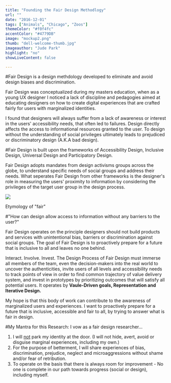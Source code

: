 ```yaml
---
title: "Founding the Fair Design Methodlogy"
url: ""
date: "2016-12-01"
tags: ["Animals", "Chicago", "Zoos"]
themeColor: "#f0f4fc"
accentColor: "#4779DB"
image: "mockup2.png"
thumb: "dell-welcome-thumb.jpg"
imageauthor: "Jude Park"
highlight: "no"
showLiveContent: false

---
```



#Fair Design is a design methdology developed to eliminate and avoid design biases and discrimination.

Fair Design was conceptualized during my masters education, when as a young UX designer I noticed a lack of discipline and pedagogies aimed at educating designers on how to create digital experiences that are crafted fairly for users with marginalized identities.

I found that designers will always suffer from a lack of awareness or interest in the users' accessibility needs, that often led to failures. Design directly affects the access to informational resources granted to the user. To design without the understanding of social privileges ultimately leads to prejudiced or discriminatory design (A.K.A bad design). 

#Fair Design is built upon the frameworks of Accessibility Design, Inclusive Design, Universal Design and Participatory Design.

Fair Design adopts mandates from design activisms groups across the globe, to understand specific needs of social groups and address their needs. What seperates Fair Design from other frameworks is the designer's role in measuring the users' proximity to information by considering the privileges of the target user group in the design process. 

<div class="photo-grid-container">
<div class="photo-grid">
<img src="https://66.media.tumblr.com/dc885768ca98c61b32de68ef3cc73707/tumblr_pnltjnfqKB1taz7avo1_400.png"/>
</div>
</div>
<p class="photo-grid-subtitle">Etymology of "fair"</p>

#"How can design allow access to information without any barriers to the user?"

Fair Design operates on the principle designers should not build products and services with unintentional bias, barriers or discrimination against social groups. The goal of Fair Design is to proactively prepare for a future that is inclusive to all and leaves no one behind. 

Interact. Involve. Invest.
The Design Process of Fair Design must immerse all members of the team, even the decision-makers into the real world to uncover the authenticities, invite users of all levels and accessibility needs to track points of view in order to find common trajectory of value delivery system, and invest in prototypes by prioritizing outcomes that will satisfy all potential users. It operates by **Vaule-Driven goals, Representation and Iterative Design.**

My hope is that this body of work can contribute to the awareness of marginalized users and experiences. I want to proactively prepare for a future that is inclusive, accessible and fair to all, by trying to answer what is fair in design.

#My Mantra for this Research: I vow as a fair design researcher...

1. I will <u>not</u> park my identity at the door. (I will not hide, avert, avoid or disguise marginal experiences, including my own.)
2. For the purpose of betterment, I will share experiences of bias, discrimination, prejudice, neglect and microaggressions without shame and/or fear of retribution. 
3. To operate on the basis that there is always room for improvement - No one is complete in our path towards progress (social or design), including myself.